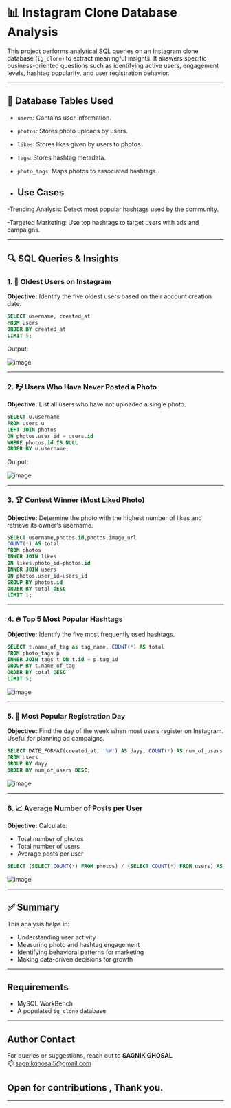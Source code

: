 # 📊 Instagram Clone Database Analysis

This project performs analytical SQL queries on an Instagram clone database (`ig_clone`) to extract meaningful insights. It answers specific business-oriented questions such as identifying active users, engagement levels, hashtag popularity, and user registration behavior.

---

## 📁 Database Tables Used

- `users`: Contains user information.
- `photos`: Stores photo uploads by users.
- `likes`: Stores likes given by users to photos.
- `tags`: Stores hashtag metadata.
- `photo_tags`: Maps photos to associated hashtags.

- ## Use Cases

-Trending Analysis: Detect most popular hashtags used by the community.

-Targeted Marketing: Use top hashtags to target users with ads and campaigns.

---

## 🔍 SQL Queries & Insights

### 1. 🧓 Oldest Users on Instagram
**Objective:** Identify the five oldest users based on their account creation date.

```sql
SELECT username, created_at 
FROM users 
ORDER BY created_at 
LIMIT 5;
```
Output:


![image](https://github.com/user-attachments/assets/67ea0ef7-14ce-44a5-9a81-bc906785009c)


---

### 2. 📭 Users Who Have Never Posted a Photo
**Objective:** List all users who have not uploaded a single photo.

```sql
SELECT u.username 
FROM users u 
LEFT JOIN photos
ON photos.user_id = users.id 
WHERE photos.id IS NULL 
ORDER BY u.username;
```



Output:

![image](https://github.com/user-attachments/assets/635dab3d-caa3-40db-812a-ead4b11f5eb0)

---

### 3. 🏆 Contest Winner (Most Liked Photo)
**Objective:** Determine the photo with the highest number of likes and retrieve its owner's username.

```sql
SELECT username,photos.id,photos.image_url
COUNT(*) AS total
FROM photos
INNER JOIN likes
ON likes.photo_id=photos.id
INNER JOIN users
ON photos.user_id=users_id
GROUP BY photos.id
ORDER BY total DESC 
LIMIT 1;
```

---

### 4. 🔥 Top 5 Most Popular Hashtags
**Objective:** Identify the five most frequently used hashtags.

```sql
SELECT t.name_of_tag as tag_name, COUNT(*) AS total 
FROM photo_tags p 
INNER JOIN tags t ON t.id = p.tag_id 
GROUP BY t.name_of_tag 
ORDER BY total DESC 
LIMIT 5;
```

![image](https://github.com/user-attachments/assets/cbb8d62d-feb7-4c69-b64b-d5d91aac418c)


---

### 5. 📅 Most Popular Registration Day
**Objective:** Find the day of the week when most users register on Instagram. Useful for planning ad campaigns.

```sql
SELECT DATE_FORMAT(created_at, '%W') AS dayy, COUNT(*) AS num_of_users 
FROM users 
GROUP BY dayy 
ORDER BY num_of_users DESC;
```
![image](https://github.com/user-attachments/assets/7fbcf024-18f2-4760-a194-8755770abe02)


---

### 6. 📈 Average Number of Posts per User
**Objective:** Calculate:
- Total number of photos
- Total number of users
- Average posts per user

```sql
SELECT (SELECT COUNT(*) FROM photos) / (SELECT COUNT(*) FROM users) AS avg;

```

![image](https://github.com/user-attachments/assets/fc58f659-096a-46eb-9da6-ae749455d58d)


---

## ✅ Summary

This analysis helps in:
- Understanding user activity
- Measuring photo and hashtag engagement
- Identifying behavioral patterns for marketing
- Making data-driven decisions for growth

---

##  Requirements

- MySQL WorkBench
- A populated `ig_clone` database

---

## Author Contact

For queries or suggestions, reach out to **SAGNIK GHOSAL**  
📫 sagnikghosal5@gmail.com


## Open for contributions , Thank you. 
---
